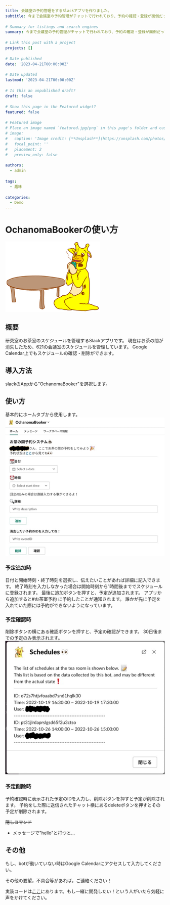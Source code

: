 ```yaml
---
title: 会議室の予約管理をするSlackアプリを作りました。
subtitle: 今まで会議室の予約管理がチャットで行われており、予約の確認・登録が面倒だったためSlack上で予約の確認・登録ができるようなアプリを作成しました。

# Summary for listings and search engines
summary: 今まで会議室の予約管理がチャットで行われており、予約の確認・登録が面倒だったためSlack上で予約の確認・登録ができるようなアプリを作成しました。

# Link this post with a project
projects: []

# Date published
date: '2023-04-21T00:00:00Z'

# Date updated
lastmod: '2023-04-21T00:00:00Z'

# Is this an unpublished draft?
draft: false

# Show this page in the Featured widget?
featured: false

# Featured image
# Place an image named `featured.jpg/png` in this page's folder and customize its options here.
# image:
#   caption: 'Image credit: [**Unsplash**](https://unsplash.com/photos/CpkOjOcXdUY)'
#   focal_point: ''
#   placement: 2
#   preview_only: false

authors:
  - admin

tags:
  - 趣味

categories:
  - Demo
---
```


# OchanomaBookerの使い方

![gif](./kirin.gif)

## 概要
研究室のお茶室のスケジュールを管理するSlackアプリです。
現在はお茶の間が消失したため、621の会議室のスケジュールを管理しています。
Google Calendar上でもスケジュールの確認・削除ができます。

## 導入方法
slackのAppから"OchanomaBooker"を選択します。

## 使い方
基本的にホームタブから使用します。
![png](./home.png)

### 予定追加時
日付と開始時刻・終了時刻を選択し、伝えたいことがあれば詳細に記入できます。
終了時刻を入力しなかった場合は開始時刻から1時間後まででスケジュールに登録されます。
最後に追加ボタンを押すと、予定が追加されます。
アプリから追加すると#お茶室予約 に予約したことが通知されます。
誰かが先に予定を入れていた際には予約ができないようになっています。

### 予定確認時
削除ボタンの横にある確認ボタンを押すと、予定の確認ができます。
30日後までの予定のみ表示されます。
![png](./check.png)

### 予定削除時
予約確認時に表示された予定のIDを入力し、削除ボタンを押すと予定が削除されます。
予約をした際に送信されたチャット横にあるdeleteボタンを押すとその予定が削除されます。

~~隠しコマンド~~
- メッセージで"hello"と打つと…

## その他
もし、botが動いていない時はGoogle Calendarにアクセスして入力してください。

その他の要望，不具合等があれば，ご連絡ください！

実装コードは[ここ](https://github.com/miiiu10/ocha-room)にあります。もし一緒に開発したい！という人がいたら気軽に声をかけてください。